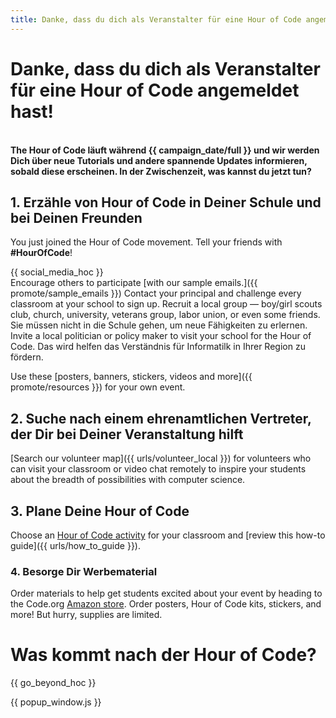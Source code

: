 ```yaml
---
title: Danke, dass du dich als Veranstalter für eine Hour of Code angemeldet hast!
---
```


# Danke, dass du dich als Veranstalter für eine Hour of Code angemeldet hast!

<br /> **The Hour of Code läuft während {{ campaign_date/full }} und wir werden Dich über neue Tutorials und andere spannende Updates informieren, sobald diese erscheinen. In der Zwischenzeit, was kannst du jetzt tun?**

## 1. Erzähle von Hour of Code in Deiner Schule und bei Deinen Freunden

You just joined the Hour of Code movement. Tell your friends with **#HourOfCode**!

{{ social_media_hoc }} <br /> Encourage others to participate [with our sample emails.]({{ promote/sample_emails }}) Contact your principal and challenge every classroom at your school to sign up. Recruit a local group — boy/girl scouts club, church, university, veterans group, labor union, or even some friends. Sie müssen nicht in die Schule gehen, um neue Fähigkeiten zu erlernen. Invite a local politician or policy maker to visit your school for the Hour of Code. Das wird helfen das Verständnis für Informatilk in Ihrer Region zu fördern.

Use these [posters, banners, stickers, videos and more]({{ promote/resources }}) for your own event.

## 2. Suche nach einem ehrenamtlichen Vertreter, der Dir bei Deiner Veranstaltung hilft

[Search our volunteer map]({{ urls/volunteer_local }}) for volunteers who can visit your classroom or video chat remotely to inspire your students about the breadth of possibilities with computer science.

## 3. Plane Deine Hour of Code

Choose an [Hour of Code activity](https://hourofcode.com/learn) for your classroom and [review this how-to guide]({{ urls/how_to_guide }}).

### 4. Besorge Dir Werbematerial

Order materials to help get students excited about your event by heading to the Code.org [Amazon store](https://www.amazon.com/stores/page/8557B2A6-EBF2-4C9F-95C5-C3256FBA0220). Order posters, Hour of Code kits, stickers, and more! But hurry, supplies are limited.

# Was kommt nach der Hour of Code?

{{ go_beyond_hoc }}

{{ popup_window.js }}